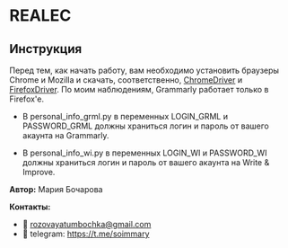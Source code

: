 # REALEC
## Инструкция
Перед тем, как начать работу, вам необходимо установить браузеры Chrome и Mozilla и скачать, соответственно, [ChromeDriver](https://chromedriver.chromium.org) и [FirefoxDriver](https://github.com/mozilla/geckodriver/releases). По моим наблюдениям, Grammarly работает только в Firefox'e.

- В personal_info_grml.py в переменных LOGIN_GRML и PASSWORD_GRML должны храниться логин и пароль от вашего акаунта на Grammarly.

- В personal_info_wi.py в переменных LOGIN_WI и PASSWORD_WI должны храниться логин и пароль от вашего акаунта на Write & Improve.



**Автор:** Мария Бочарова

**Контакты:** 
- 📨 rozovayatumbochka@gmail.com
- 📠 telegram: https://t.me/soimmary
